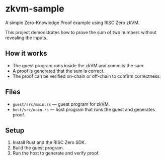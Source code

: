 # zkvm-sample

A simple Zero-Knowledge Proof example using RISC Zero zkVM.

This project demonstrates how to prove the sum of two numbers without revealing the inputs.

## How it works
- The guest program runs inside the zkVM and commits the sum.
- A proof is generated that the sum is correct.
- The proof can be verified on-chain or off-chain to confirm correctness.

## Files
- `guest/src/main.rs` — guest program for zkVM.
- `host/src/main.rs` — host program that runs the guest and generates proof.

## Setup
1. Install Rust and the RISC Zero SDK.
2. Build the guest program.
3. Run the host to generate and verify proof.
